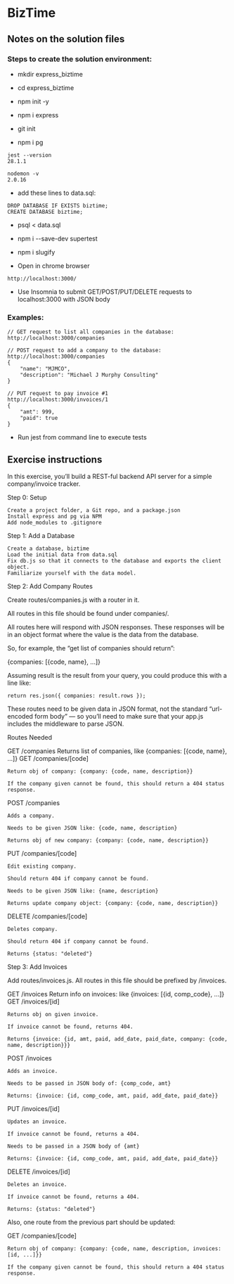 # BizTime

## Notes on the solution files

### Steps to create the solution environment:

- mkdir express_biztime
- cd express_biztime

- npm init -y
- npm i express
- git init

- npm i pg

```
jest --version
28.1.1

nodemon -v
2.0.16
```

- add these lines to data.sql:

```
DROP DATABASE IF EXISTS biztime;
CREATE DATABASE biztime;
```

- psql < data.sql

- npm i --save-dev supertest

- npm i slugify

- Open in chrome browser

```
http://localhost:3000/
```

- Use Insomnia to submit GET/POST/PUT/DELETE requests to localhost:3000 with JSON body

### Examples:

```
// GET request to list all companies in the database:
http://localhost:3000/companies

// POST request to add a company to the database:
http://localhost:3000/companies
{
    "name": "MJMCO",
    "description": "Michael J Murphy Consulting"
}

// PUT request to pay invoice #1
http://localhost:3000/invoices/1
{
    "amt": 999,
    "paid": true
}
```

- Run jest from command line to execute tests

## Exercise instructions

In this exercise, you’ll build a REST-ful backend API server for a simple company/invoice tracker.

Step 0: Setup

    Create a project folder, a Git repo, and a package.json
    Install express and pg via NPM
    Add node_modules to .gitignore

Step 1: Add a Database

    Create a database, biztime
    Load the initial data from data.sql
    Fix db.js so that it connects to the database and exports the client object.
    Familiarize yourself with the data model.

Step 2: Add Company Routes

Create routes/companies.js with a router in it.

All routes in this file should be found under companies/.

All routes here will respond with JSON responses. These responses will be in an object format where the value is the data from the database.

So, for example, the “get list of companies should return”:

{companies: [{code, name}, ...]}

Assuming result is the result from your query, you could produce this with a line like:

    return res.json({ companies: result.rows });

These routes need to be given data in JSON format, not the standard “url-encoded form body” — so you’ll need to make sure that your app.js includes the middleware to parse JSON.

Routes Needed

GET /companies
Returns list of companies, like {companies: [{code, name}, ...]}
GET /companies/[code]

    Return obj of company: {company: {code, name, description}}

    If the company given cannot be found, this should return a 404 status response.

POST /companies

    Adds a company.

    Needs to be given JSON like: {code, name, description}

    Returns obj of new company: {company: {code, name, description}}

PUT /companies/[code]

    Edit existing company.

    Should return 404 if company cannot be found.

    Needs to be given JSON like: {name, description}

    Returns update company object: {company: {code, name, description}}

DELETE /companies/[code]

    Deletes company.

    Should return 404 if company cannot be found.

    Returns {status: "deleted"}

Step 3: Add Invoices

Add routes/invoices.js. All routes in this file should be prefixed by /invoices.

GET /invoices
Return info on invoices: like {invoices: [{id, comp_code}, ...]}
GET /invoices/[id]

    Returns obj on given invoice.

    If invoice cannot be found, returns 404.

    Returns {invoice: {id, amt, paid, add_date, paid_date, company: {code, name, description}}}

POST /invoices

    Adds an invoice.

    Needs to be passed in JSON body of: {comp_code, amt}

    Returns: {invoice: {id, comp_code, amt, paid, add_date, paid_date}}

PUT /invoices/[id]

    Updates an invoice.

    If invoice cannot be found, returns a 404.

    Needs to be passed in a JSON body of {amt}

    Returns: {invoice: {id, comp_code, amt, paid, add_date, paid_date}}

DELETE /invoices/[id]

    Deletes an invoice.

    If invoice cannot be found, returns a 404.

    Returns: {status: "deleted"}

Also, one route from the previous part should be updated:

GET /companies/[code]

    Return obj of company: {company: {code, name, description, invoices: [id, ...]}}

    If the company given cannot be found, this should return a 404 status response.
